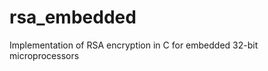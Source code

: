 rsa_embedded
============

Implementation of RSA encryption in C for embedded 32-bit microprocessors
